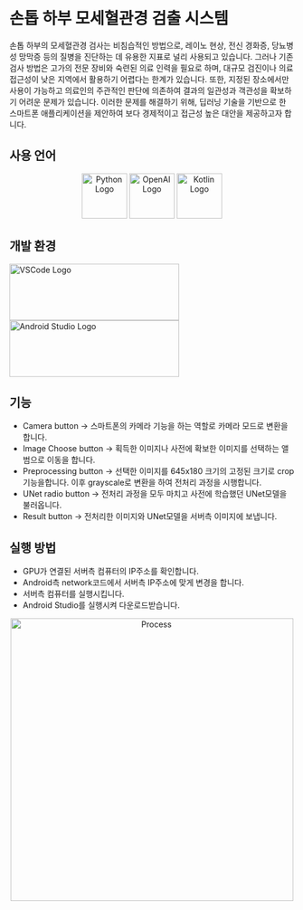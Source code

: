 # 손톱 하부 모세혈관경 검출 시스템
손톱 하부의 모세혈관경 검사는 비침습적인 방법으로, 레이노 현상, 전신 경화증, 당뇨병성 망막증 등의 질병을 진단하는 데 유용한 지표로 널리 사용되고 있습니다. 그러나 기존 검사 방법은 고가의 전문 장비와 숙련된 의료 인력을 필요로 하며, 대규모 검진이나 의료 접근성이 낮은 지역에서 활용하기 어렵다는 한계가 있습니다. 또한, 지정된 장소에서만 사용이 가능하고 의료인의 주관적인 판단에 의존하여 결과의 일관성과 객관성을 확보하기 어려운 문제가 있습니다. 이러한 문제를 해결하기 위해, 딥러닝 기술을 기반으로 한 스마트폰 애플리케이션을 제안하여 보다 경제적이고 접근성 높은 대안을 제공하고자 합니다.

## 사용 언어
<p align="center">
  <img src="https://upload.wikimedia.org/wikipedia/commons/c/c3/Python-logo-notext.svg" alt="Python Logo" width="80">
  <img src="https://upload.wikimedia.org/wikipedia/commons/4/4f/OpenAI_Logo.svg" alt="OpenAI Logo" width="80">
  <img src="https://upload.wikimedia.org/wikipedia/commons/7/74/Kotlin_Icon.png" alt="Kotlin Logo" width="80">
</p>



## 개발 환경
<p align="left">
  <img src="https://upload.wikimedia.org/wikipedia/commons/thumb/9/9a/Visual_Studio_Code_1.35_icon.svg/512px-Visual_Studio_Code_1.35_icon.svg.png" alt="VSCode Logo" width="300" height="100">
  <img src="https://upload.wikimedia.org/wikipedia/commons/thumb/9/92/Android_Studio_Trademark.svg/512px-Android_Studio_Trademark.svg.png" alt="Android Studio Logo" width="300" height="100">
</p>


## 기능
- Camera button -> 스마트폰의 카메라 기능을 하는 역할로 카메라 모드로 변환을 합니다.
- Image Choose button -> 획득한 이미지나 사전에 확보한 이미지를 선택하는 앨범으로 이동을 합니다.
- Preprocessing button -> 선택한 이미지를 645x180 크기의 고정된 크기로 crop기능을합니다. 이후 grayscale로 변환을 하여 전처리 과정을 시행합니다.
- UNet radio button -> 전처리 과정을 모두 마치고 사전에 학습했던 UNet모델을 불러옵니다.
- Result button -> 전처리한 이미지와 UNet모델을 서버측 이미지에 보냅니다.


## 실행 방법
- GPU가 연결된 서버측 컴퓨터의 IP주소를 확인합니다.
- Android측 network코드에서 서버측 IP주소에 맞게 변경을 합니다.
- 서버측 컴퓨터를 실행시킵니다.
- Android Studio를 실행시켜 다운로드받습니다.



  
<p align="center">
  <img src="https://github.com/user-attachments/assets/9f24d535-9487-4b3d-97bf-149f28e7eab0" alt="Process" width="500"/>
</p>




